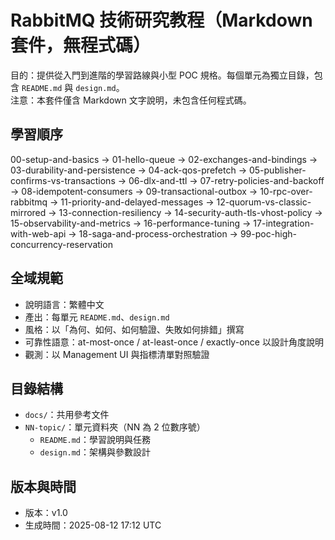 # RabbitMQ 技術研究教程（Markdown 套件，無程式碼）

目的：提供從入門到進階的學習路線與小型 POC 規格。每個單元為獨立目錄，包含 `README.md` 與 `design.md`。  
注意：本套件僅含 Markdown 文字說明，未包含任何程式碼。

## 學習順序
00-setup-and-basics → 01-hello-queue → 02-exchanges-and-bindings → 03-durability-and-persistence → 04-ack-qos-prefetch → 05-publisher-confirms-vs-transactions → 06-dlx-and-ttl → 07-retry-policies-and-backoff → 08-idempotent-consumers → 09-transactional-outbox → 10-rpc-over-rabbitmq → 11-priority-and-delayed-messages → 12-quorum-vs-classic-mirrored → 13-connection-resiliency → 14-security-auth-tls-vhost-policy → 15-observability-and-metrics → 16-performance-tuning → 17-integration-with-web-api → 18-saga-and-process-orchestration → 99-poc-high-concurrency-reservation

## 全域規範
- 說明語言：繁體中文
- 產出：每單元 `README.md`、`design.md`
- 風格：以「為何、如何、如何驗證、失敗如何排錯」撰寫
- 可靠性語意：at-most-once / at-least-once / exactly-once 以設計角度說明
- 觀測：以 Management UI 與指標清單對照驗證

## 目錄結構
- `docs/`：共用參考文件
- `NN-topic/`：單元資料夾（NN 為 2 位數序號）
  - `README.md`：學習說明與任務
  - `design.md`：架構與參數設計

## 版本與時間
- 版本：v1.0
- 生成時間：2025-08-12 17:12 UTC

